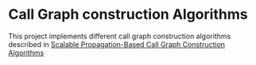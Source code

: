 # Call Graph construction Algorithms

This project implements different call graph construction algorithms described in [Scalable Propagation-Based Call Graph Construction
Algorithms](http://web.cs.ucla.edu/~palsberg/paper/oopsla00.pdf)

